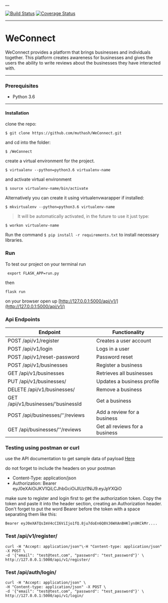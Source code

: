 __

[![Build Status](https://travis-ci.org/muthash/WeConnect.svg?branch=challenge2)](https://travis-ci.org/muthash/WeConnect)
[![Coverage Status](https://coveralls.io/repos/github/muthash/WeConnect/badge.svg?branch=challenge2)](https://coveralls.io/github/muthash/WeConnect?branch=challenge2)
___

# WeConnect
WeConnect provides a platform that brings businesses and individuals together. This platform creates awareness for businesses and gives the users the ability to write reviews about the businesses they have interacted with.

___
### Prerequisites
* Python 3.6

____
#### Installation
clone the repo:
```
$ git clone https://github.com/muthash/WeConnect.git
```
and cd into the folder:
```
$ /WeConnect
```
create a virtual environment for the project.
```
$ virtualenv --python=python3.6 virtualenv-name
```
and activate virtual environment
```
$ source virtualenv-name/bin/activate
```
Alternatively you can create it using virtualenvwarapper if installed:
```
$ mkvirtualenv --python=python3.6 virtualenv-name
```
> It will be automatically activated, in the future to use it just type:
```
$ workon virtualenv-name
```
Run the command `$ pip install -r requirements.txt` to install necessary libraries.

### Run 
To test our project on your terminal run 

``` export FLASK_APP=run.py```

then

``` flask run ```

on your browser open up [http://127.0.0.1:5000/api/v1/](http://127.0.0.1:5000/api/v1/)


### Api Endpoints

| Endpoint | Functionality |
| -------- | ------------- |
| POST /api/v1/register | Creates a user account |
| POST /api/v1/login | Logs in a user |
| POST /api/v1/reset-password  | Password reset |
| POST /api/v1/businesses | Register a business |
| GET /api/v1/businesses  | Retrieves all businesses |
| PUT /api/v1/businesses/<businessId> | Updates a business profile |
| DELETE /api/v1/businesses/<businessId> | Remove a business |
| GET /api/v1/businesses/'businessId | Get a business |
| POST /api/businesses/'<businessId>'/reviews | Add a review for a business |
| GET /api/businesses/'<businessId>'/reviews | Get all reviews for a business |

### Testing using postman or curl 

use the API documentation to get sample data of payload [Here](https://dashboard.heroku.com/apps/w3connect)

do not forget to include the headers on your postman 
 - Content-Type: application/json
 - Authorization: Bearer eyJ0eXAiOiJKV1QiLCJhbGciOiJIUzI1NiJ9.eyJpYXQiO

make sure to register and login first to get the authorization token.
Copy the token and paste it into the header section, creating an Authorization header. Don't forget to put the word Bearer before the token with a space separating them like this:

```Bearer eyJ0eXATQsImV4cCI6ViIjo1fQ.8ju7doEn6Q8VJ6WXAnBHKlyn8KCkMr....```
### Test /api/v1/register/
    
    curl -H "Accept: application/json"\-H "Content-type: application/json" -X POST \
	-d '{"email": "test@test.com", "password": "test_password"}' \
	http://127.0.0.1:5000/api/v1/register/

### Test /api/auth/login/
    
    curl -H "Accept: application/json" \
	-H "Content-type: application/json" -X POST \
	-d '{"email": "test@test.com", "password": "test_password"}' \
	http://127.0.0.1:5000/api/v1/login/


